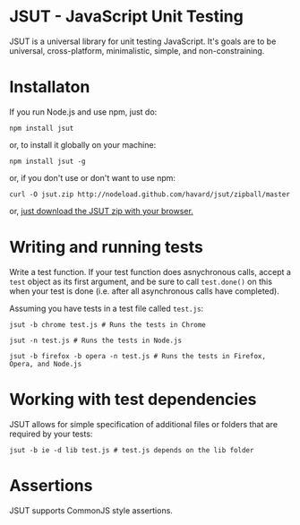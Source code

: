 # JSUT - JavaScript Unit Testing

JSUT is a universal library for unit testing JavaScript. It's goals are to be
universal, cross-platform, minimalistic, simple, and non-constraining.

# Installaton
If you run Node.js and use npm, just do:

    npm install jsut

or, to install it globally on your machine:

    npm install jsut -g 

or, if you don't use or don't want to use npm:

    curl -O jsut.zip http://nodeload.github.com/havard/jsut/zipball/master
    
or, [just download the JSUT zip with your browser.](http://nodeload.github.com/havard/jsut/zipball/master)

# Writing and running tests
Write a test function. If your test function does asnychronous calls, accept a `test` object
as its first argument, and be sure to call `test.done()` on this when your test is done 
(i.e. after all asynchronous calls have completed).

Assuming you have tests in a test file called `test.js`:

    jsut -b chrome test.js # Runs the tests in Chrome

    jsut -n test.js # Runs the tests in Node.js
  
    jsut -b firefox -b opera -n test.js # Runs the tests in Firefox, Opera, and Node.js

# Working with test dependencies
JSUT allows for simple specification of additional files or folders that are required by your tests:

    jsut -b ie -d lib test.js # test.js depends on the lib folder

# Assertions
JSUT supports CommonJS style assertions.

